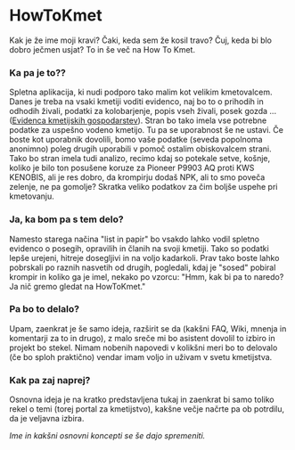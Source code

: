 # HowToKmet
Kak je že ime moji kravi? Čaki, keda sem že kosil travo? Čuj, keda bi blo dobro ječmen usjat? To in še več na How To Kmet.

### Ka pa je to??
Spletna aplikacija, ki nudi podporo tako malim kot velikim kmetovalcem. Danes je treba na vsaki kmetiji voditi evidenco, naj bo to o 
prihodih in odhodih živali, podatki za kolobarjenje, popis vseh živali, posek gozda ... ([Evidenca kmetijskih gospodarstev](http://lmgtfy.com/?q=evidenca+kmetijskih+gospodarstev)). Stran bo tako imela vse potrebne podatke za uspešno vodeno kmetijo.
Tu pa se uporabnost še ne ustavi. Če boste kot uporabnik dovolili, bomo vaše podatke (seveda popolnoma anonimno) poleg drugih uporabili v pomoč ostalim obiskovalcem strani. Tako bo stran imela tudi analizo, recimo kdaj so potekale setve, košnje, koliko je bilo ton posušene koruze za Pioneer P9903 AQ proti KWS KENOBIS, ali je res dobro, da krompirju dodaš NPK, ali to smo poveča zelenje, ne pa gomolje? Skratka veliko podatkov za čim boljše uspehe pri kmetovanju.

### Ja, ka bom pa s tem delo?
Namesto starega načina "list in papir" bo vsakdo lahko vodil spletno evidenco o posegih, opravilih in članih na svoji kmetiji. Tako so podatki lepše urejeni, hitreje dosegljivi in na voljo kadarkoli. Prav tako boste lahko pobrskali po raznih nasvetih od drugih, pogledali, kdaj je "sosed" pobiral krompir in koliko ga je imel, nekako po vzorcu: "Hmm, kak bi pa to naredo? Ja nič gremo gledat na HowToKmet."

### Pa bo to delalo?
Upam, zaenkrat je še samo ideja, razširit se da (kakšni FAQ, Wiki, mnenja in komentarji za to in drugo), z malo sreče mi bo asistent dovolil to izbiro in projekt bo stekel. Nimam nobenih napovedi v kolikšni meri bo to delovalo (če bo sploh praktično) vendar imam voljo in uživam v svetu kmetijstva.

### Kak pa zaj naprej?
Osnovna ideja je na kratko predstavljena tukaj in zaenkrat bi samo toliko rekel o temi (torej portal za kmetijstvo), kakšne večje načrte pa ob potrdilu, da je veljavna izbira.

_Ime in kakšni osnovni koncepti se še dajo spremeniti._
